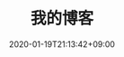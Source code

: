 ---
title: "我的博客"
date: 2020-01-19T21:13:42+09:00
description: github blog repository
weight: 1
link: https://github.com/redisread/HUGO_blog
repo: https://github.com/redisread/HUGO_blog
pinned: false
thumb: feature3/css3-bare.png # relative path in static/images
---